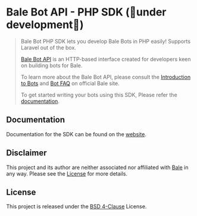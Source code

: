 Bale Bot API - PHP SDK (🚧under development🚧)
==========================

> Bale Bot PHP SDK lets you develop Bale Bots in PHP easily! Supports Laravel out of the box.
>
> [Bale Bot API](https://dev.bale.ai/) is an HTTP-based interface created for developers keen on building bots for Bale.
> 
> To learn more about the Bale Bot API, please consult the [Introduction to Bots](https://dev.bale.ai/) and [Bot FAQ](https://docs.bale.ai/) on official Bale site.
>
> To get started writing your bots using this SDK, Please refer the [documentation](https://bale-bot-sdk.efive.net/).

## Documentation

Documentation for the SDK can be found on the [website](https://bale-bot-sdk.efive.net/).

## Disclaimer

This project and its author are neither associated nor affiliated with [Bale](https://bale.ai/) in any way. 
Please see the [License](https://github.com/ErfanVahabpour/Bale-Bot-SDK/blob/main/LICENSE.md) for more details.

## License

This project is released under the [BSD 4-Clause](https://github.com/ErfanVahabpour/Bale-Bot-SDK/blob/main/LICENSE.md) License.
